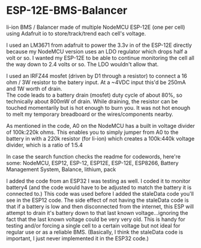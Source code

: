 # ESP-12E-BMS-Balancer
li-ion BMS / Balancer made of multiple NodeMCU ESP-12E (one per cell) using Adafruit io to store/track/trend each cell's voltage.

I used an LM3671 from adafruit to power the 3.3v in of the ESP-12E directly because my NodeMCU version uses an LDO regulator which drops half 
a volt or so. I wanted my ESP-12E to be able to continue monitoring the cell all the way down to 2.4 volts or so. The LDO wouldn't allow that.

I used an IRFZ44 mosfet (driven by D1 through a resistor) to connect a 16 ohm / 3W resistor to the batery input.  At a ~4VDC input this'd be 250mA and 1W worth of drain.  
The code leads to a battery drain (mosfet) duty cycle of about 80%, so technically about 800mW of drain.  While draining, the resistor can be touched momentarily but is 
hot enough to burn you.  It was not hot enough to melt my temporary breadboard or the wires/components nearby.

As mentioned in the code, A0 on the NodeMCU has a built in voltage divider of 100k:220k ohms.  This enables you to simply jumper from A0 to the battery in with a 220k 
resistor (for li-ion) which creates a 100k:440k voltage divider, which is a ratio of 1:5.4 

In case the search function checks the readme for codewords, here're some:
NodeMCU, ESP12, ESP-12, ESP12E, ESP-12E, ESP8266, Battery Management System, Balance, lithium, pack

I added the code from an ESP32 I was testing as well.  I coded it to monitor battery4 (and the code would have to be adjusted to match the battery it is connected to.)
This code was used before I added the staleData code you'll see in the ESP12 code.  The side effect of not having the staleData code is that if a battery is low and then
disconnected from the internet, this ESP will attempt to drain it's battery down to that last known voltage...ignoring the fact that the last known voltage could be very
very old.  This is handy for testing and/or forcing a single cell to a certain voltage but not ideal for regular use or as a reliable BMS. (Basically, I think the staleData
code is important, I just never implemented it in the ESP32 code.)
